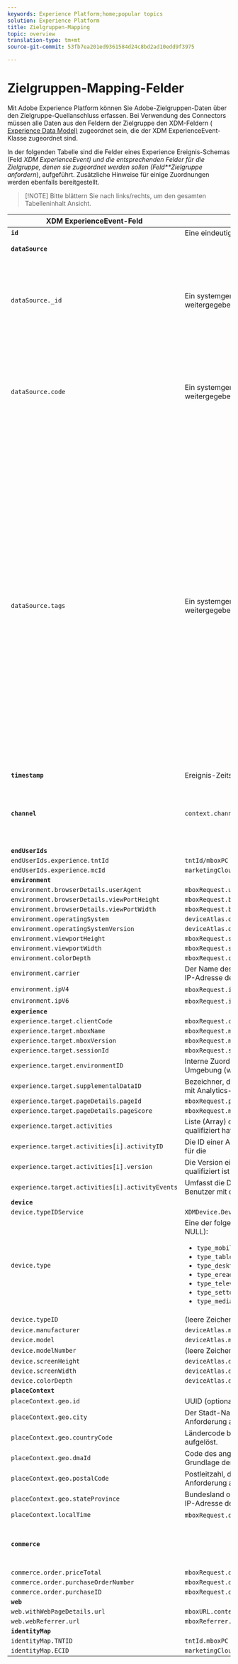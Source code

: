```yaml
---
keywords: Experience Platform;home;popular topics
solution: Experience Platform
title: Zielgruppen-Mapping
topic: overview
translation-type: tm+mt
source-git-commit: 53fb7ea201ed9361584d24c8bd2ad10edd9f3975

---
```



# Zielgruppen-Mapping-Felder

Mit Adobe Experience Platform können Sie Adobe-Zielgruppen-Daten über den Zielgruppe-Quellanschluss erfassen. Bei Verwendung des Connectors müssen alle Daten aus den Feldern der Zielgruppe den XDM-Feldern ( [Experience Data Model)](../../../../xdm/home.md) zugeordnet sein, die der XDM ExperienceEvent-Klasse zugeordnet sind.

In der folgenden Tabelle sind die Felder eines Experience Ereignis-Schemas (Feld *XDM ExperienceEvent) und die entsprechenden Felder für die Zielgruppe, denen sie zugeordnet werden sollen (Feld**Zielgruppe anfordern*), aufgeführt. Zusätzliche Hinweise für einige Zuordnungen werden ebenfalls bereitgestellt.

>[!NOTE] Bitte blättern Sie nach links/rechts, um den gesamten Tabelleninhalt Ansicht.

| XDM ExperienceEvent-Feld | Feld &quot;Zielgruppe anfordern&quot; | Anmerkungen |
| ------------------------- | -------------------- | ----- |
| **`id`** | Eine eindeutige Anforderungskennung |
| **`dataSource`** |  | Für alle Clients auf &quot;1&quot;konfiguriert. |
| `dataSource._id` | Ein systemgenerierter Wert, der nicht mit der Anforderung weitergegeben werden kann. | Die eindeutige ID dieser Datenquelle. Dies wird von der Person oder dem System bereitgestellt, die bzw. das die Datenquelle erstellt hat. |
| `dataSource.code` | Ein systemgenerierter Wert, der nicht mit der Anforderung weitergegeben werden kann. | Eine Verknüpfung zur vollständigen @id. Es kann mindestens ein Code oder @id verwendet werden. Manchmal wird dieser Code als Datenquellen-Integrationscode bezeichnet. |
| `dataSource.tags` | Ein systemgenerierter Wert, der nicht mit der Anforderung weitergegeben werden kann. | Tags werden verwendet, um anzugeben, wie die Aliase, die von einer Datenquelle dargestellt werden, von Anwendungen, die diese Aliase verwenden, interpretiert werden sollen.<br><br>Beispiele:<br><ul><li>`isAVID`: Datenquellen, die Analytics-Besucher-IDs darstellen.</li><li>`isCRSKey`: Datenquellen, die Aliase darstellen, die als Schlüssel in CRS verwendet werden sollten.</li></ul>Tags werden festgelegt, wenn die Datenquelle erstellt wird, aber sie werden auch in Pipelinemeldungen enthalten, wenn auf eine bestimmte Datenquelle verwiesen wird. |
| **`timestamp`** | Ereignis-Zeitstempel |
| **`channel`** | `context.channel` | Funktioniert nur mit Ansicht Versand. Die Optionen lauten &quot;web&quot;und &quot;mobile&quot;, wobei &quot;web&quot;die Standardeinstellung ist. |
| **`endUserIds`** |
| `endUserIds.experience.tntId` | `tntId/mboxPC` |
| `endUserIds.experience.mcId` | `marketingCloudVisitorId` |
| **`environment`** |
| `environment.browserDetails.userAgent` | `mboxRequest.userAgent` |
| `environment.browserDetails.viewPortHeight` | `mboxRequest.browserHeight` |
| `environment.browserDetails.viewPortWidth` | `mboxRequest.browserWidth` |
| `environment.operatingSystem` | `deviceAtlas.osName` |
| `environment.operatingSystemVersion` | `deviceAtlas.osVersion` |
| `environment.viewportHeight` | `mboxRequest.screenHeight` |
| `environment.viewportWidth` | `mboxRequest.screenWidth` |
| `environment.colorDepth` | `mboxRequest.colorDepth` |
| `environment.carrier` | Der Name des Mobilnetzbetreibers wurde basierend auf der IP-Adresse der Anforderung aufgelöst. |
| `environment.ipV4` | `mboxRequest.ipAddress` (im Format V4) |
| `environment.ipV6` | `mboxRequest.ipAddress` (im V6-Format) |
| **`experience`** |
| `experience.target.clientCode` | `mboxRequest.client` |
| `experience.target.mboxName` | `mboxRequest.mboxName` |
| `experience.target.mboxVersion` | `mboxRequest.mboxVersion` |
| `experience.target.sessionId` | `mboxRequest.sessionId` |
| `experience.target.environmentID` | Interne Zuordnung der Zielgruppe für kundenspezifische Umgebung (wie dev, qa oder prod). |
| `experience.target.supplementalDataID` | Bezeichner, der zum Verbinden von Zielgruppe-Ereignissen mit Analytics-Ereignissen verwendet wird |
| `experience.target.pageDetails.pageId` | `mboxRequest.pageId` |
| `experience.target.pageDetails.pageScore` | `mboxRequest.mboxPageValue` |
| `experience.target.activities` | Liste (Array) der Aktivitäten, für die der Besucher sich qualifiziert hat |
| `experience.target.activities[i].activityID` | Die ID einer Aktivität, für die der Besucher die Qualifikation für die |
| `experience.target.activities[i].version` | Die Version einer bestimmten Aktivität, für die der Besucher qualifiziert ist |
| `experience.target.activities[i].activityEvents` | Umfasst die Details der Ereignis der Aktivität, die der Benutzer mit diesem Ereignis getroffen hat. |
| **`device`** |
| `device.typeIDService` | `XDMDevice.Device.TypeIDService.typeIDService_deviceatlas` |
| `device.type` | Eine der folgenden Eigenschaften von `deviceAtlas` (oder NULL): <ul><li>`type_mobile`</li><li>`type_tablet`</li><li>`type_desktop`</li><li>`type_ereader`</li><li>`type_television`</li><li>`type_settop`</li><li>`type_mediaplayer`</li></ul> |
| `device.typeID` | (leere Zeichenfolge) |
| `device.manufacturer` | `deviceAtlas.manufacturer` |
| `device.model` | `deviceAtlas.model` |
| `device.modelNumber` | (leere Zeichenfolge) |
| `device.screenHeight` | `deviceAtlas.displayHeight` |
| `device.screenWidth` | `deviceAtlas.displayWidth` |
| `device.colorDepth` | `deviceAtlas.displayColorDepth` |
| **`placeContext`** |
| `placeContext.geo.id` | UUID (optional) |
| `placeContext.geo.city` | Der Stadt-Name wurde basierend auf der IP-Adresse der Anforderung aufgelöst. |
| `placeContext.geo.countryCode` | Ländercode basierend auf der IP-Adresse der Anforderung aufgelöst. |
| `placeContext.geo.dmaId` | Code des angegebenen Marktbereichs, der auf der Grundlage der IP-Adresse der Anforderung aufgelöst wird. |
| `placeContext.geo.postalCode` | Postleitzahl, die basierend auf der IP-Adresse der Anforderung aufgelöst wird. |
| `placeContext.geo.stateProvince` | Bundesland oder Bundesland wurde auf der Grundlage der IP-Adresse des Antrags aufgelöst. |
| `placeContext.localTime` | `mboxRequest.offsetTime` + `mboxRequest.currentServerTime` |
| **`commerce`** |  | Wird nur eingestellt, wenn die Bestelldetails in der Anforderung vorhanden sind. |
| `commerce.order.priceTotal` | `mboxRequest.orderTotal` |
| `commerce.order.purchaseOrderNumber` | `mboxRequest.orderId` |
| `commerce.order.purchaseID` | `mboxRequest.orderId` |
| **`web`** |
| `web.withWebPageDetails.url` | `mboxURL.context.address.url` |
| `web.webReferrer.url` | `mboxReferrer.context.address.url` |
| **`identityMap`** |
| `identityMap.TNTID` | `tntId.mboxPC` |
| `identityMap.ECID` | `marketingCloudVisitorId` |
